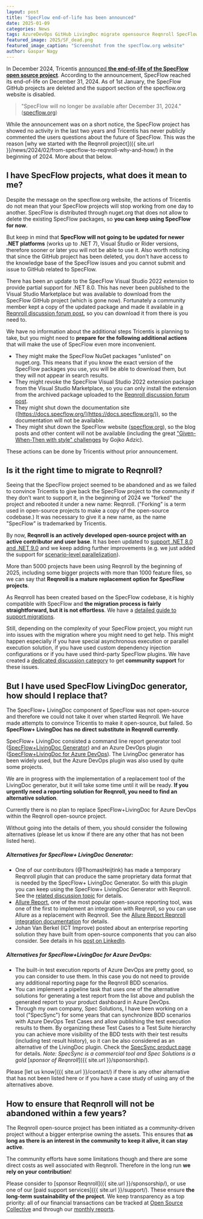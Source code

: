 ```yaml
---
layout: post
title: "SpecFlow end-of-life has been announced"
date: 2025-01-09
categories: News
tags: AzureDevOps GitHub LivingDoc migrate opensource Reqnroll SpecFlow VisualStudio
featured_image: 2025/SF_dead.png
featured_image_caption: "Screenshot from the specflow.org website"
author: Gaspar Nagy
---
```


In December 2024, Tricentis [announced **the end-of-life of the SpecFlow open source project**](https://support-hub.tricentis.com/open?number=NEW0001432&id=post). According to the announcement, SpecFlow reached its end-of-life on December 31, 2024. As of 1st January, the SpecFlow GitHub projects are deleted and the support section of the specflow.org website is disabled.

> "SpecFlow will no longer be available after December 31, 2024." ([specflow.org](https://specflow.org/))

<!--more-->

While the announcement was on a short notice, the SpecFlow project has showed no activity in the last two years and Tricentis has never publicly commented the users questions about the future of SpecFlow. This was the reason [why we started with the Reqnroll project]({{ site.url }}/news/2024/02/from-specflow-to-reqnroll-why-and-how/) in the beginning of 2024. More about that below.

## I have SpecFlow projects, what does it mean to me?

Despite the message on the specflow.org website, the actions of Tricentis do not mean that your SpecFlow projects will stop working from one day to another. SpecFlow is distributed through nuget.org that does not allow to delete the existing SpecFlow packages, so **you can keep using SpecFlow for now**.

But keep in mind that **SpecFlow will not going to be updated for newer .NET platforms** (works up to .NET 7), Visual Studio or Rider versions, therefore sooner or later you will not be able to use it. Also worth noticing that since the GitHub project has been deleted, you don't have access to the knowledge base of the SpecFlow issues and you cannot submit and issue to GitHub related to SpecFlow.

There has been an update to the SpecFlow Visual Studio 2022 extension to provide partial support for .NET 8.0. This has never been published to the Visual Studio Marketplace but was available to download from the SpecFlow GitHub project (which is gone now). Fortunately a community member kept a copy of the updated package and made it available in [a Reqnroll discussion forum post](https://github.com/orgs/reqnroll/discussions/359#discussioncomment-11624656), so you can download it from there is you need to.

We have no information about the additional steps Tricentis is planning to take, but you might need to **prepare** **for** **the following additional actions** that will make the use of SpecFlow even more inconvenient.

* They might make the SpecFlow NuGet packages "unlisted" on nuget.org. This means that if you know the exact version of the SpecFlow packages you use, you will be able to download them, but they will not appear in search results.
* They might revoke the SpecFlow Visual Studio 2022 extension package from the Visual Studio Marketplace, so you can only install the extension from the archived package uploaded to the [Reqnroll discussion forum post](https://github.com/orgs/reqnroll/discussions/359#discussioncomment-11624656).
* They might shut down the documentation site ([https://docs.specflow.org/](https://docs.specflow.org/)), so the documentation will not be available.
* They might shut down the SpecFlow website ([specflow.org](https://specflow.org/)), so the blog posts and other content will not be available (including the great ["Given-When-Then with style" challenges](https://specflow.org/learn/given-when-then-with-style/) by Gojko Adzic).

These actions can be done by Tricentis without prior announcement.

## Is it the right time to migrate to Reqnroll?

Seeing that the SpecFlow project seemed to be abandoned and as we failed to convince Tricentis to give back the SpecFlow project to the community if they don’t want to support it, in the beginning of 2024 we "forked" the project and rebooted it under a new name: Reqnroll. ("Forking" is a term used in open-source projects to make a copy of the open-source codebase.) It was necessary to give it a new name, as the name "SpecFlow" is trademarked by Tricentis.

By now, **Reqnroll is an actively developed open-source project with an active contributor and user base**. It has been updated to [support .NET 8.0 and .NET 9.0](https://docs.reqnroll.net/latest/installation/compatibility.html) and we keep adding further improvements (e.g. we just added the support for [scenario-level parallelization](https://docs.reqnroll.net/latest/execution/parallel-execution.html)).

More than 5000 projects have been using Reqnroll by the beginning of 2025, including some bigger projects with more than 1000 feature files, so we can say that **Reqnroll is a mature replacement option for SpecFlow projects**.

As Reqnroll has been created based on the SpecFlow codebase, it is highly compatible with SpecFlow and **the migration process is fairly straightforward, but it is not effortless**. We have a [detailed guide to support migrations](https://docs.reqnroll.net/latest/guides/migrating-from-specflow.html).

Still, depending on the complexity of your SpecFlow project, you might run into issues with the migration where you might need to get help. This might happen especially if you have special asynchronous execution or parallel execution solution, if you have used custom dependency injection configurations or if you have used third-party SpecFlow plugins. We have created a [dedicated discussion category](https://github.com/orgs/reqnroll/discussions/categories/specflow-migration-q-a) to get **community support** for these issues.

## But I have used SpecFlow LivingDoc generator, how should I replace that?

The SpecFlow+ LivingDoc component of SpecFlow was not open-source and therefore we could not take it over when started Reqnroll. We have made attempts to convince Tricentis to make it open-source, but failed. So **SpecFlow+ LivingDoc has no direct substitute in Reqnroll currently**.

SpecFlow+ LivingDoc consisted a command line report generator tool ([SpecFlow+LivingDoc Generator](https://www.nuget.org/packages/SpecFlow.Plus.LivingDoc.CLI)) and an Azure DevOps plugin ([SpecFlow+LivingDoc for Azure DevOps](https://marketplace.visualstudio.com/items?itemName=techtalk.techtalk-specflow-plus)). The LivingDoc generator has been widely used, but the Azure DevOps plugin was also used by quite some projects.

We are in progress with the implementation of a replacement tool of the LivingDoc generator, but it will take some time until it will be ready. **If you urgently need a reporting solution for Reqnroll, you need to find an alternative solution**.

Currently there is no plan to replace SpecFlow+LivingDoc for Azure DevOps within the Reqnroll open-source project.

Without going into the details of them, you should consider the following alternatives (please let us know if there are any other that has not been listed here).

##### Alternatives for SpecFlow+ LivingDoc Generator:

*   One of our contributors (@ThomasHeijtink) has made a temporary Reqnroll plugin that can produce the same proprietary data format that is needed by the SpecFlow+ LivingDoc Generator. So with this plugin you can keep using the SpecFlow+ LivingDoc Generator with Reqnroll. See the [related discussion topic](https://github.com/orgs/reqnroll/discussions/68) for details.
*   [Allure Report](https://allurereport.org/), one of the most popular open-source reporting tool, was one of the first to implement an integration with Reqnroll, so you can use Allure as a replacement with Reqnroll. See the [Allure Report Reqnroll integration documentation](https://allurereport.org/docs/reqnroll/) for details.
*   Johan Van Berkel (ICT Improve) posted about an enterprise reporting solution they have built from open-source components that you can also consider. See details in his [post on LinkedIn](https://www.linkedin.com/pulse/takes-village-johan-van-berkel-bofre/).

##### Alternatives for SpecFlow+LivingDoc for Azure DevOps:

*   The built-in test execution reports of Azure DevOps are pretty good, so you can consider to use them. In this case you do not need to provide any additional reporting page for the Reqnroll BDD scenarios.
*   You can implement a pipeline task that uses one of the alternative solutions for generating a test report from the list above and publish the generated report to your product dashboard in Azure DevOps.
*   Through my own company, Spec Solutions, I have been working on a tool ("SpecSync") for some years that can synchronize BDD scenarios with Azure DevOps Test Cases and allow publishing the test execution results to them. By organizing these Test Cases to a Test Suite hierarchy you can achieve more visibility of the BDD tests with their test results (including test result history), so it can be also considered as an alternative of the LivingDoc plugin. Check the [SpecSync product page](https://www.specsolutions.eu/specsync/) for details. _Note: SpecSync is a commercial tool and Spec Solutions is a gold_ [_sponsor of Reqnroll_]({{ site.url }}/sponsorship/)_._

Please [let us know]({{ site.url }}/contact/) if there is any other alternative that has not been listed here or if you have a case study of using any of the alternatives above.

## How to ensure that Reqnroll will not be abandoned within a few years?

The Reqnroll open-source project has been initiated as a community-driven project without a bigger enterprise owning the assets. This ensures that **as long as there is an interest in the community to keep it alive, it can stay active**.

The community efforts have some limitations though and there are some direct costs as well associated with Reqnroll. Therefore in the long run **we rely on your contribution**!

Please consider to [sponsor Reqnroll]({{ site.url }}/sponsorship/), or use one of our [paid support services]({{ site.url }}/support/). These ensure **the long-term sustainability of the project**. We keep transparency as a top priority: all of our financial transactions can be tracked at [Open Source Collective](https://opencollective.com/reqnroll) and through our [monthly reports](https://github.com/orgs/reqnroll/discussions/categories/announcements?discussions_q=is%3Aopen+category%3AAnnouncements+label%3Atransparency).